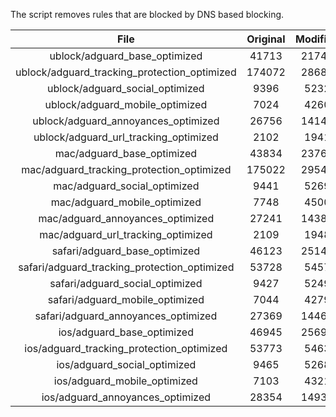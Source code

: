 The script removes rules that are blocked by DNS based blocking.


| File | Original | Modified |
|:----:|:-----:|:-----:|
| ublock/adguard_base_optimized | 41713 | 21740 |
| ublock/adguard_tracking_protection_optimized | 174072 | 28683 |
| ublock/adguard_social_optimized | 9396 | 5232 |
| ublock/adguard_mobile_optimized | 7024 | 4260 |
| ublock/adguard_annoyances_optimized | 26756 | 14149 |
| ublock/adguard_url_tracking_optimized | 2102 | 1941 |
| mac/adguard_base_optimized | 43834 | 23763 |
| mac/adguard_tracking_protection_optimized | 175022 | 29540 |
| mac/adguard_social_optimized | 9441 | 5269 |
| mac/adguard_mobile_optimized | 7748 | 4500 |
| mac/adguard_annoyances_optimized | 27241 | 14386 |
| mac/adguard_url_tracking_optimized | 2109 | 1948 |
| safari/adguard_base_optimized | 46123 | 25141 |
| safari/adguard_tracking_protection_optimized | 53728 | 5457 |
| safari/adguard_social_optimized | 9427 | 5249 |
| safari/adguard_mobile_optimized | 7044 | 4279 |
| safari/adguard_annoyances_optimized | 27369 | 14460 |
| ios/adguard_base_optimized | 46945 | 25693 |
| ios/adguard_tracking_protection_optimized | 53773 | 5463 |
| ios/adguard_social_optimized | 9465 | 5268 |
| ios/adguard_mobile_optimized | 7103 | 4321 |
| ios/adguard_annoyances_optimized | 28354 | 14935 |